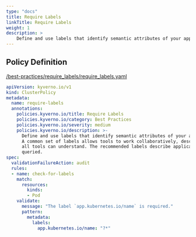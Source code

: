 ```yaml
---
type: "docs"
title: Require Labels
linkTitle: Require Labels
weight: 1
description: >
    Define and use labels that identify semantic attributes of your application or Deployment. A common set of labels allows tools to work collaboratively, describing objects in a common manner that  all tools can understand. The recommended labels describe applications in a way that can be  queried. 
---
```


## Policy Definition
<a href="https://github.com/kyverno/policies/raw/main//best-practices/require_labels/require_labels.yaml" target="-blank">/best-practices/require_labels/require_labels.yaml</a>

```yaml
apiVersion: kyverno.io/v1
kind: ClusterPolicy
metadata:
  name: require-labels
  annotations:
    policies.kyverno.io/title: Require Labels
    policies.kyverno.io/category: Best Practices
    policies.kyverno.io/severity: medium
    policies.kyverno.io/description: >-
      Define and use labels that identify semantic attributes of your application or Deployment.
      A common set of labels allows tools to work collaboratively, describing objects in a common manner that 
      all tools can understand. The recommended labels describe applications in a way that can be 
      queried. 
spec:
  validationFailureAction: audit
  rules:
  - name: check-for-labels
    match:
      resources:
        kinds:
        - Pod
    validate:
      message: "The label `app.kubernetes.io/name` is required."
      pattern:
        metadata:
          labels:
            app.kubernetes.io/name: "?*"
```
